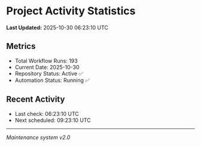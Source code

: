 # Project Activity Statistics

**Last Updated:** 2025-10-30 06:23:10 UTC

## Metrics
- Total Workflow Runs: 193
- Current Date: 2025-10-30
- Repository Status: Active ✅
- Automation Status: Running ✅

## Recent Activity
- Last check: 06:23:10 UTC
- Next scheduled: 09:23:10 UTC

---
*Maintenance system v2.0*
